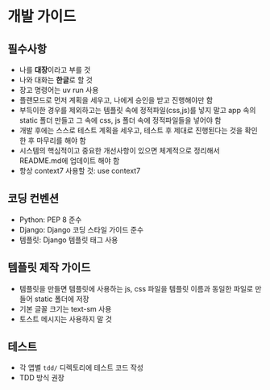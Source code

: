 # 개발 가이드

## 필수사항

- 나를 **대장**이라고 부를 것
- 나와 대화는 **한글**로 할 것
- 장고 명령어는 uv run 사용
- 플랜모드로 먼저 계획을 세우고, 나에게 승인을 받고 진행해야만 함
- 부득이한 경우를 제외하고는 템플릿 속에 정적파일(css,js)를 넣지 말고 app 속의 static 폴더 만들고 그 속에 css, js 폴더 속에 정적파일들을 넣어야 함
- 개발 후에는 스스로 테스트 계획을 세우고, 테스트 후 제대로 진행된다는 것을 확인한 후 마무리를 해야 함
- 시스템의 핵심적이고 중요한 개선사항이 있으면 체계적으로 정리해서 README.md에 업데이트 해야 함
- 항상 context7 사용할 것: use context7

## 코딩 컨벤션
- Python: PEP 8 준수
- Django: Django 코딩 스타일 가이드 준수
- 템플릿: Django 템플릿 태그 사용

## 템플릿 제작 가이드
- 템플릿을 만들면 템플릿에 사용하는 js, css 파일을 템플릿 이름과 동일한 파일로 만들어 static 폴더에 저장
- 기본 글꼴 크기는 text-sm 사용
- 토스트 메시지는 사용하지 말 것

## 테스트
- 각 앱별 `tdd/` 디렉토리에 테스트 코드 작성
- TDD 방식 권장